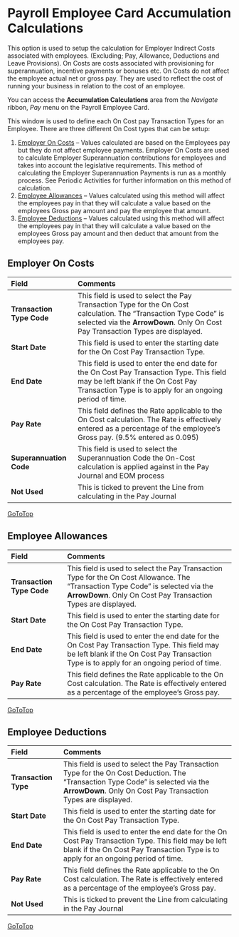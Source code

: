 # Payroll Employee Card Accumulation Calculations 

This option is used to setup the calculation for Employer Indirect Costs associated with employees. (Excluding; Pay, Allowance, Deductions and Leave Provisions).  On Costs are costs associated with provisioning for superannuation, incentive payments or bonuses etc.  On Costs do not affect the employee actual net or gross pay.  They are used to reflect the cost of running your business in relation to the cost of an employee.

You can access the **Accumulation Calculations** area from the *Navigate* ribbon, *Pay* menu on the Payroll Employee Card.

This window is used to define each On Cost pay Transaction Types for an Employee. There are three different On Cost types that can be setup:

1.	[Employer On Costs](#employer-on-costs) – Values calculated are based on the Employees pay but they do not affect employee payments.  Employer On Costs are used to calculate Employer Superannuation contributions for employees and takes into account the legislative requirements.  This method of calculating the Employer Superannuation Payments is run as a monthly process.  See Periodic Activities for further information on this method of calculation.
2.	[Employee Allowances](#employee-allowances) – Values calculated using this method will affect the employees pay in that they will calculate a value based on the employees Gross pay amount and pay the employee that amount.
3.	[Employee Deductions](#employee-deductions) – Values calculated using this method will affect the employees pay in that they will calculate a value based on the employees Gross pay amount and then deduct that amount from the employees pay.

## Employer On Costs

|Field|Comments| 
| :--- | :--- |
|**Transaction Type Code**|This field is used to select the Pay Transaction Type for the On Cost calculation.  The “Transaction Type Code” is selected via the **ArrowDown**. Only On Cost Pay Transaction Types are displayed.|
|**Start Date**|This field is used to enter the starting date for the On Cost Pay Transaction Type.|
|**End Date**|This field is used to enter the end date for the On Cost Pay Transaction Type.  This field may be left blank if the On Cost Pay Transaction Type is to apply for an ongoing period of time.|
|**Pay Rate**|This field defines the Rate applicable to the On Cost calculation.  The Rate is effectively entered as a percentage of the employee’s Gross pay. (9.5% entered as 0.095)|
|**Superannuation Code**|This field is used to select the Superannuation Code the On-Cost calculation is applied against in the Pay Journal and EOM process|
|**Not Used**|This is ticked to prevent the Line from calculating in the Pay Journal|

[GoToTop](#payroll-employee-card-accumulation-calculations)

## Employee Allowances

|Field|Comments|
| :--- | :--- |
|**Transaction Type Code**|This field is used to select the Pay Transaction Type for the On Cost Allowance.  The “Transaction Type Code” is selected via the **ArrowDown**. Only On Cost Pay Transaction Types are displayed.|
|**Start Date**|This field is used to enter the starting date for the On Cost Pay Transaction Type.|
|**End Date**|This field is used to enter the end date for the On Cost Pay Transaction Type.  This field may be left blank if the On Cost Pay Transaction Type is to apply for an ongoing period of time.|
|**Pay Rate**|This field defines the Rate applicable to the On Cost calculation.  The Rate is effectively entered as a percentage of the employee’s Gross pay.|

[GoToTop](#payroll-employee-card-accumulation-calculations)
 
## Employee Deductions

 |Field|Comments|
 | :--- | :--- |
 |**Transaction Type**|This field is used to select the Pay Transaction Type for the On Cost Deduction.  The “Transaction Type Code” is selected via the **ArrowDown**. Only On Cost Pay Transaction Types are displayed.|
 |**Start Date**|This field is used to enter the starting date for the On Cost Pay Transaction Type.|
 |**End Date**|This field is used to enter the end date for the On Cost Pay Transaction Type.  This field may be left blank if the On Cost Pay Transaction Type is to apply for an ongoing period of time.|
 |**Pay Rate**|This field defines the Rate applicable to the On Cost calculation.  The Rate is effectively entered as a percentage of the employee’s Gross pay.|
|**Not Used**|This is ticked to prevent the Line from calculating in the Pay Journal|


[GoToTop](#payroll-employee-card-accumulation-calculations)
 
